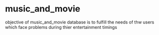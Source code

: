# music_and_movie
objective of music_and_movie database is to fulfill the needs of thw users which face problems during thier entertainment timings
